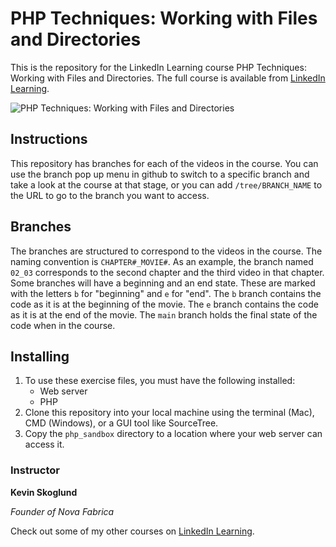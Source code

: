 # PHP Techniques: Working with Files and Directories
This is the repository for the LinkedIn Learning course PHP Techniques: Working with Files and Directories. The full course is available from [LinkedIn Learning][lil-course-url].

![PHP Techniques: Working with Files and Directories][lil-thumbnail-url] 

## Instructions
This repository has branches for each of the videos in the course. You can use the branch pop up menu in github to switch to a specific branch and take a look at the course at that stage, or you can add `/tree/BRANCH_NAME` to the URL to go to the branch you want to access.

## Branches
The branches are structured to correspond to the videos in the course. The naming convention is `CHAPTER#_MOVIE#`. As an example, the branch named `02_03` corresponds to the second chapter and the third video in that chapter. 
Some branches will have a beginning and an end state. These are marked with the letters `b` for "beginning" and `e` for "end". The `b` branch contains the code as it is at the beginning of the movie. The `e` branch contains the code as it is at the end of the movie. The `main` branch holds the final state of the code when in the course.

## Installing
1. To use these exercise files, you must have the following installed:
	- Web server
	- PHP
2. Clone this repository into your local machine using the terminal (Mac), CMD (Windows), or a GUI tool like SourceTree.
3. Copy the `php_sandbox` directory to a location where your web server can access it.

### Instructor

**Kevin Skoglund**

_Founder of Nova Fabrica_

Check out some of my other courses on [LinkedIn Learning](https://www.linkedin.com/learning/instructors/kevin-skoglund).

[lil-course-url]: https://www.linkedin.com/learning/
[lil-thumbnail-url]: http://
